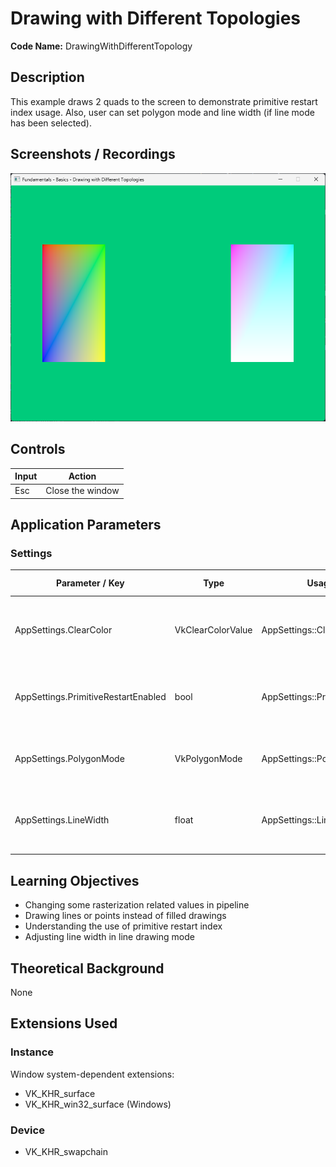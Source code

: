 # Drawing with Different Topologies

**Code Name:** DrawingWithDifferentTopology

## Description

This example draws 2 quads to the screen to demonstrate primitive restart index usage. Also, user can set polygon mode and line width (if line mode has been selected).

## Screenshots / Recordings

![](/Docs/ExampleMedia/Fundamentals/Basics/DrawingWithDifferentTopology.png?raw=true)

## Controls

| Input | Action           |
|-------|------------------|
| Esc   | Close the window |

## Application Parameters

### Settings

| Parameter / Key                     | Type              | Usage in Code                        | Description                                            | Default Value |
|-------------------------------------|-------------------|--------------------------------------|--------------------------------------------------------|---------------|
| AppSettings.ClearColor              | VkClearColorValue | AppSettings::ClearColor              | Specifies which color the screen will be cleared with. |               |
| AppSettings.PrimitiveRestartEnabled | bool              | AppSettings::PrimitiveRestartEnabled | Toggle primitive restart index setting for pipeline.   |               |
| AppSettings.PolygonMode             | VkPolygonMode     | AppSettings::PolygonMode             | Specifies which polygon mode will be applied.          |               |
| AppSettings.LineWidth               | float             | AppSettings::LineWidth               | Specifies line width (if line mode has been selected). |               |


## Learning Objectives

- Changing some rasterization related values in pipeline
- Drawing lines or points instead of filled drawings
- Understanding the use of primitive restart index
- Adjusting line width in line drawing mode

## Theoretical Background

None

## Extensions Used

### Instance

Window system-dependent extensions:
- VK_KHR_surface
- VK_KHR_win32_surface (Windows)

### Device

- VK_KHR_swapchain
